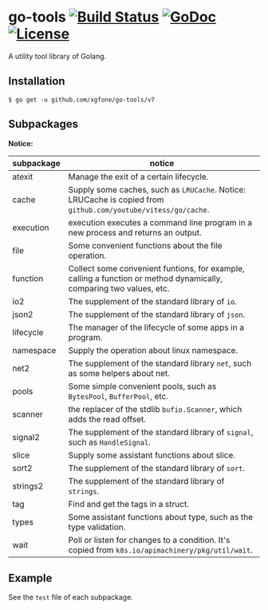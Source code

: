 # go-tools [![Build Status](https://api.travis-ci.com/xgfone/go-tools.svg?branch=master)](https://travis-ci.com/github/xgfone/go-tools) [![GoDoc](https://pkg.go.dev/badge/github.com/xgfone/go-tools)](https://pkg.go.dev/github.com/xgfone/go-tools) [![License](https://img.shields.io/badge/License-Apache%202.0-blue.svg?style=flat-square)](https://raw.githubusercontent.com/xgfone/go-tools/master/LICENSE)

A utility tool library of Golang.


## Installation
```shell
$ go get -u github.com/xgfone/go-tools/v7
```


## Subpackages

**Notice:**

subpackage   |   notice
-------------|-----------
atexit       | Manage the exit of a certain lifecycle.
cache        | Supply some caches, such as `LRUCache`. Notice: LRUCache is copied from `github.com/youtube/vitess/go/cache`.
execution    | execution executes a command line program in a new process and returns an output.
file         | Some convenient functions about the file operation.
function     | Collect some convenient funtions, for example, calling a function or method dynamically, comparing two values, etc.
io2          | The supplement of the standard library of `io`.
json2        | The supplement of the standard library of `json`.
lifecycle    | The manager of the lifecycle of some apps in a program.
namespace    | Supply the operation about linux namespace.
net2         | The supplement of the standard library `net`, such as some helpers about net.
pools        | Some simple convenient pools, such as `BytesPool`, `BufferPool`, etc.
scanner      | the replacer of the stdlib `bufio.Scanner`, which adds the read offset.
signal2      | The supplement of the standard library of `signal`, such as `HandleSignal`.
slice        | Supply some assistant functions about slice.
sort2        | The supplement of the standard library of `sort`.
strings2     | The supplement of the standard library of `strings`.
tag          | Find and get the tags in a struct.
types        | Some assistant functions about type, such as the type validation.
wait         | Poll or listen for changes to a condition. It's copied from `k8s.io/apimachinery/pkg/util/wait`.

## Example
See the `test` file of each subpackage.
